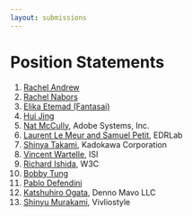 ```yaml
---
layout: submissions
---
```


# Position Statements

1. [Rachel Andrew](Rachel_Andrew)
2. [Rachel Nabors](Rachel_Nabors)
3. [Elika Etemad (Fantasai)](Elika_Etemad)
4. [Hui Jing](Hui_Jing)
5. [Nat McCully](Nat_McCully), Adobe Systems, Inc.
6. [Laurent Le Meur and Samuel Petit](edrlab), EDRLab
7. [Shinya Takami](Shinya_Takami), Kadokawa Corporation
8. [Vincent Wartelle](Vincent_Wartelle), ISI
9. [Richard Ishida](Richard_Ishida), W3C
10. [Bobby Tung](Bobby_Tung)
11. [Pablo Defendini](Pablo_Defendini)
12. [Katshuhiro Ogata](Katshuhiro_Ogata), Denno Mavo LLC
13. [Shinyu Murakami](Shinyu_Murakami), Vivliostyle